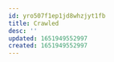 ```yaml
---
id: yro507f1ep1jd8whzjyt1fb
title: Crawled
desc: ''
updated: 1651949552997
created: 1651949552997
---
```


